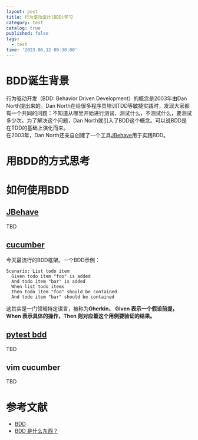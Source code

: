 ```yaml
---
layout: post
title: 行为驱动设计(BDD)学习
category: test
catalog: true
published: false
tags:
  - test
time: '2023.06.12 09:38:00'
---
```

# BDD诞生背景
行为驱动开发（BDD: Behavior Driven Development）的概念是2003年由Dan North提出来的。Dan North在给很多程序员培训TDD等敏捷实践时，发现大家都有一个共同的问题：不知道从哪里开始进行测试、测试什么，不测试什么，要测试多少次。为了解决这个问题，Dan North就引入了BDD这个概念。可以说BDD是在TDD的基础上演化而来。  
在2003年，Dan North还亲自创建了一个工具[JBehave](https://jbehave.org/)用于实践BDD。

# 用BDD的方式思考

# 如何使用BDD

## [JBehave](https://jbehave.org/)
TBD

## [cucumber](https://cucumber.io/)
今天最流行的BDD框架。一个BDD示例：
```shell
Scenario: List todo item
  Given todo item "foo" is added
  And todo item "bar" is added
  When list todo items
  Then todo item "foo" should be contained
  And todo item "bar" should be contained
 ```
这其实是一门领域特定语言，被称为**Gherkin**。
**Given 表示一个假设前提，When 表示具体的操作，Then 则对应着这个用例要验证的结果。**

## [pytest bdd](https://pypi.org/project/pytest-bdd/)
TBD

## vim cucumber
TBD

# 参考文献
- [BDD](https://dannorth.net/introducing-bdd/)
- [BDD 是什么东西？](https://time.geekbang.org/column/article/417462)
